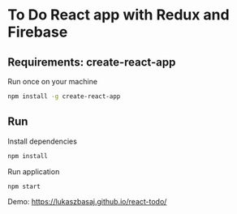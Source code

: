 # To Do React app with Redux and Firebase

## Requirements: create-react-app
Run once on your machine
```bash
npm install -g create-react-app
```


## Run
Install dependencies
```bash
npm install
```


Run application
```bash
npm start
```

Demo: https://lukaszbasaj.github.io/react-todo/


